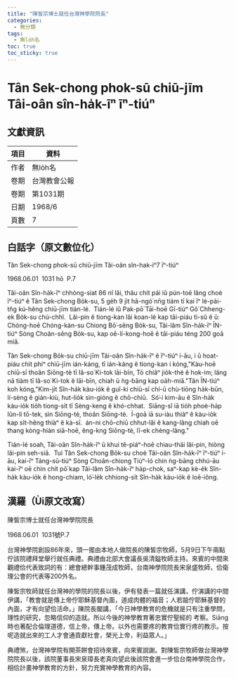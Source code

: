 ```yaml
---
title: "陳皙宗博士就任台灣神學院院長"
categories:
  - 無分類
tags:
  - 無lo̍h名
toc: true
toc_sticky: true
---
```


# Tân Sek-chong phok-sū chiū-jīm Tâi-oân sîn-ha̍k-īⁿ īⁿ-tiúⁿ

## 文獻資訊

| 項目 | 資料 |
|---|---|
| 作者 | 無lo̍h名 |
| 卷期 | 台灣教會公報 |
| 卷期 | 第1031期 |
| 日期 | 1968/6 |
| 頁數 | 7 |

## 白話字（原文數位化）

Tân Sek-chong phok-sū chiū-jīm Tâi-oân sîn-hak-iⁿ7 īⁿ-tiúⁿ

1968.06.01  1031 hō  P.7

Tâi-oân Sîn-ha̍k-īⁿ chhòng-siat 86 nî lâi, thâu chi̍t pái iû pún-toē lâng choè īⁿ-tiúⁿ ê Tân Sek-chong Bo̍k-su, 5 ge̍h 9 ji̍t hā-ngó͘ nn̄g tiám tī kai īⁿ lé-pài-tn̂g kú-hêng chiū-jīm tián-lé.  Tián-lé iû Pak-pō͘ Tāi-hoē Gī-tiúⁿ Gô͘ Chheng-ek Bo̍k-su chú-chhî.  Lâi-pin ê tiong-kan lâi koan-lé kap tāi-piáu tì-sû ê ū:  Chóng-hoē Chóng-kàn-su Chiong Bō͘-sêng Bo̍k-su, Tâi-lâm Sîn-ha̍k-īⁿ ĪN-tiúⁿ Sòng Choân-sēng Bo̍k-su, kap oē-lí-kong-hoē ê tāi-piáu téng 200 goā miâ.

Tân Sek-chong Bo̍k-su chiū-jīm Tâi-oân Sîn-ha̍k-īⁿ ê īⁿ-tiúⁿ í-āu, i ū hoat-piáu chi̍t phiⁿ chiū-jīm ián-káng, tī ián-káng ê tiong-kan i kóng,"Kàu-hoē chiū-sī thoân Siōng-tè tī Iâ-so͘ Ki-tok lāi-bīn, Tō chiâⁿ jio̍k-thé ê hok-im; lâng nā tiàm tī Iâ-so͘ Ki-tok ê lāi-bīn, chiah ū ǹg-bāng kap oa̍h-miā."Tân ĪN-tiúⁿ koh kóng,"Kim-ji̍t Sîn-ha̍k kàu-io̍k ê guî-ki chiū-sī chí-ū chù-tiōng ha̍k-būn, lí-sèng ê gián-kiù, hut-lio̍k sìn-gióng ê chō-chiū.  Só͘-í kim-āu ê Sîn-ha̍k kàu-io̍k tio̍h tiong-si̍t tī Sèng-keng ê khó-chhat.  Siāng-sî iā tio̍h phoè-ha̍p lûn-lí tō-tek, sìn Siōng-tè, thoân Siōng-tè.  Í-goā iā su-iàu thiàⁿ ê kàu-io̍k kap si̍t-hêng thiàⁿ ê kà-sī.  án-ni chō-chiū chhut-lâi ê kang-lâng chiah oē thang kòng-hiàn siā-hoē, êng-kng Siōng-tè, lī-ek chèng-lâng."

Tián-lé soah, Tâi-oân Sîn-ha̍k-īⁿ ū khui tê-piáⁿ-hoē chiau-thāi lâi-pin, hiòng lâi-pin seh-siā.  Tuì Tân Sek-chong Bo̍k-su choè Tâi-oân Sîn-ha̍k-īⁿ īⁿ-tiúⁿ í-āu, kai-īⁿ Táng-sū-tiúⁿ Sòng Choân-chiong Tiúⁿ-ló chin ǹg-bāng chhú-āu kai-īⁿ oē chìn chi̍t pō͘ kap Tâi-lâm Sîn-ha̍k-īⁿ ha̍p-chok, saⁿ-kap kè-e̍k Sîn-ha̍k kàu-io̍k ê hong-chiam, ló͘-le̍k chhiong-si̍t Sîn-ha̍k kàu-io̍k ê loē-iông.

## 漢羅（Ùi原文改寫）

陳皙宗博士就任台灣神學院院長

1968.06.01  1031號P.7

台灣神學院創設86年來，頭一擺由本地人做院長的陳皙宗牧師，5月9日下午兩點佇該院禮拜堂舉行就任典禮。典禮由北部大會議長吳清鎰牧師主持。來賓的中間來觀禮佮代表致詞的有：總會總幹事鍾茂成牧師，台南神學院院長宋泉盛牧師，佮衛理公會的代表等200外名。

陳皙宗牧師就任台灣神的學院的院長以後，伊有發表一篇就任演講，佇演講的中間伊講，「教會就是傳上帝佇耶穌基督內面，道成肉體的福音；人若踮佇耶穌基督的內面，才有向望佮活命。」陳院長閣講，「今日神學教育的危機就是只有注重學問，理性的研究，忽略信仰的造就。所以今後的神學教育著忠實佇聖經的 考察。Siāng時也著配合倫理道德，信上帝，傳上帝。以外也需要疼的教育佮實行疼的教示。按呢造就出來的工人才會通貢獻社會，榮光上帝，利益眾人。」

典禮煞，台灣神學院有開茶餅會招待來賓，向來賓說謝。對陳皙宗牧師做台灣神學院院長以後，該院董事長宋泉璋長老真向望此後該院會進一步佮台南神學院合作，相佮計畫神學教育的方針，努力充實神學教育的內容。
